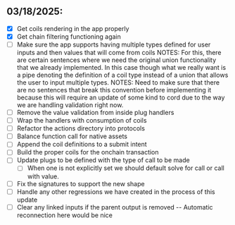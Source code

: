 ## 03/18/2025:

- [x] Get coils rendering in the app properly
- [x] Get chain filtering functioning again
- [ ] Make sure the app supports having multiple types defined for user
   inputs and then values that will come from coils
   NOTES: For this, there are certain sentences where we need the original union 
          functionality that we already implemented. In this case though what we 
          really want is a pipe denoting the definition of a coil type instead of
          a union that allows the user to input multiple types.
   NOTES: Need to make sure that there are no sentences that break this convention
          before implementing it because this will require an update of some kind
          to cord due to the way we are handling validation right now.
- [ ] Remove the value validation from inside plug handlers
- [ ] Wrap the handlers with consumption of coils
- [ ] Refactor the actions directory into protocols
- [ ] Balance function call for native assets
- [ ] Append the coil definitions to a submit intent
- [ ] Build the proper coils for the onchain transaction
- [ ] Update plugs to be defined with the type of call to be made
   - [ ] When one is not explicitly set we should default solve for
      call or call with value.
- [ ] Fix the signatures to support the new shape
- [ ] Handle any other regressions we have created in the process of this update
- [ ] Clear any linked inputs if the parent output is removed -- Automatic reconnection here would be nice

